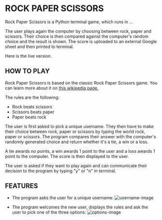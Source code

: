 # ROCK PAPER SCISSORS

Rock Paper Scissors is a Python terminal game, which runs in ...

The user plays again the computer by choosing between rock, paper and scissors. Their choice is then compared against the computer's random choice and the result is shown. The score is uploaded to an external Google sheet and then printed to terminal. 

Here is the live version.

## HOW TO PLAY

Rock Paper Scissors is based on the classic Rock Paper Scissors game. You can learn more about it on [this wikipedia page.](https://en.wikipedia.org/wiki/Rock_paper_scissors)

The rules are the following:
- Rock beats scissors
- Scissors beats paper
- Paper beats rock

The user is first asked to pick a unique username. They then have to make their choice between rock, paper or scissors by typing the world rock, paper or scissors. The program compares their answer with the computer's randomly generated choice and return whether it's a tie, a win or a loss. 

A tie awards no points, a win awards 1 point to the user and a loss awards 1 point to the computer. The score is then displayed to the user.

The user is asked if they want to play again and can communicate their decision to the program by typing "y" or "n" in terminal. 

## FEATURES

- The program asks the user for a unique username:
![username-image](/assets/readme-images/username.jpg)

- The program welcomes the new user, displays the rules and ask the user to pick one of the three options:
![options-image](/assets/readme-images/options.jpg)